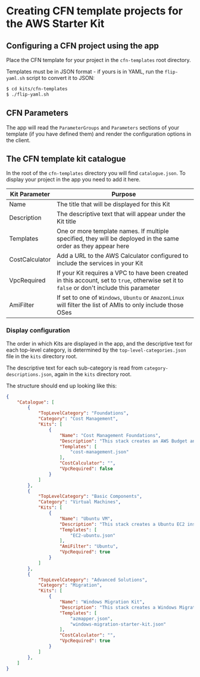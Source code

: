 # Creating CFN template projects for the AWS Starter Kit

## Configuring a CFN project using the app

Place the CFN template for your project in the `cfn-templates` root directory. 

Templates must be in JSON format - if yours is in YAML, run the `flip-yaml.sh` script to convert it to JSON:

``` sh
$ cd kits/cfn-templates
$ ./flip-yaml.sh
```

## CFN Parameters

The app will read the `ParameterGroups` and `Parameters` sections of your template (if you have defined them) and render the configuration options in the client. 

## The CFN template kit catalogue

In the root of the `cfn-templates` directory you will find `catalogue.json`. To display your project in the app you need to add it here. 

| Kit Parameter | Purpose |
| -------- | ------- |
| Name | The title that will be displayed for this Kit |
| Description | The descriptive text that will appear under the Kit title |
| Templates | One or more template names. If multiple specified, they will be deployed in the same order as they appear here |
| CostCalculator | Add a URL to the AWS Calculator configured to include the services in your Kit |
| VpcRequired | If your Kit requires a VPC to have been created in this account, set to `true`, otherwise set it to `false` or don't include this parameter |
| AmiFilter | If set to one of `Windows`, `Ubuntu` or `AmazonLinux` will filter the list of AMIs to only include those OSes |

### Display configuration

The order in which Kits are displayed in the app, and the descriptive text for each top-level category, is determined by the `top-level-categories.json` file in the `kits` directory root.

The descriptive text for each sub-category is read from `category-descriptions.json`, again in the `kits` directory root.

The structure should end up looking like this:

``` json
{
    "Catalogue": [
        {
            "TopLevelCategory": "Foundations",
            "Category": "Cost Management",
            "Kits": [
                {
                    "Name": "Cost Management Foundations",
                    "Description": "This stack creates an AWS Budget and budget alert in the target account.",
                    "Templates": [
                        "cost-management.json"
                    ],
                    "CostCalculator": "",
                    "VpcRequired": false
                }
            ]
        },
        {
            "TopLevelCategory": "Basic Components",
            "Category": "Virtual Machines",
            "Kits": [
                {
                    "Name": "Ubuntu VM",
                    "Description": "This stack creates a Ubuntu EC2 instance in the target account.",
                    "Templates": [
                        "EC2-ubuntu.json"
                    ],
                    "AmiFilter": "Ubuntu",
                    "VpcRequired": true
                }
            ]
        },
        {
            "TopLevelCategory": "Advanced Solutions",
            "Category": "Migration",
            "Kits": [
                {
                    "Name": "Windows Migration Kit",
                    "Description": "This stack creates a Windows Migration Kit in the target account.",
                    "Templates": [
                        "azmapper.json",
                        "windows-migration-starter-kit.json"
                    ],
                    "CostCalculator": "",
                    "VpcRequired": true
                }
            ]
        },
    ]
}
```

